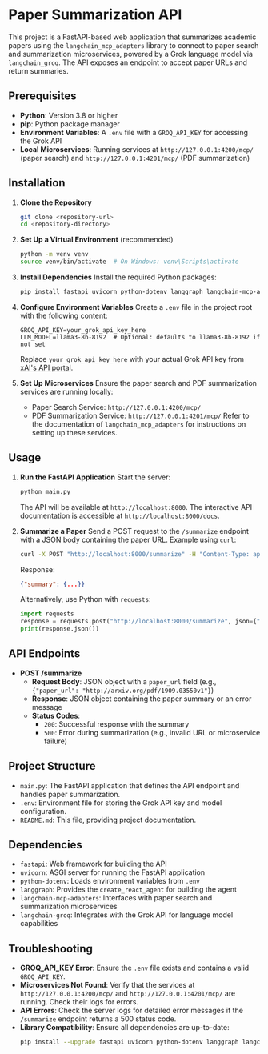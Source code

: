 # Paper Summarization API

This project is a FastAPI-based web application that summarizes academic papers using the `langchain_mcp_adapters` library to connect to paper search and summarization microservices, powered by a Grok language model via `langchain_groq`. The API exposes an endpoint to accept paper URLs and return summaries.

## Prerequisites

- **Python**: Version 3.8 or higher
- **pip**: Python package manager
- **Environment Variables**: A `.env` file with a `GROQ_API_KEY` for accessing the Grok API
- **Local Microservices**: Running services at `http://127.0.0.1:4200/mcp/` (paper search) and `http://127.0.0.1:4201/mcp/` (PDF summarization)

## Installation

1. **Clone the Repository**
   ```bash
   git clone <repository-url>
   cd <repository-directory>
   ```

2. **Set Up a Virtual Environment** (recommended)
   ```bash
   python -m venv venv
   source venv/bin/activate  # On Windows: venv\Scripts\activate
   ```

3. **Install Dependencies**
   Install the required Python packages:
   ```bash
   pip install fastapi uvicorn python-dotenv langgraph langchain-mcp-adapters langchain-groq
   ```

4. **Configure Environment Variables**
   Create a `.env` file in the project root with the following content:
   ```plaintext
   GROQ_API_KEY=your_grok_api_key_here
   LLM_MODEL=llama3-8b-8192  # Optional: defaults to llama3-8b-8192 if not set
   ```
   Replace `your_grok_api_key_here` with your actual Grok API key from [xAI's API portal](https://x.ai/api).

5. **Set Up Microservices**
   Ensure the paper search and PDF summarization services are running locally:
   - Paper Search Service: `http://127.0.0.1:4200/mcp/`
   - PDF Summarization Service: `http://127.0.0.1:4201/mcp/`
   Refer to the documentation of `langchain_mcp_adapters` for instructions on setting up these services.

## Usage

1. **Run the FastAPI Application**
   Start the server:
   ```bash
   python main.py
   ```
   The API will be available at `http://localhost:8000`. The interactive API documentation is accessible at `http://localhost:8000/docs`.

2. **Summarize a Paper**
   Send a POST request to the `/summarize` endpoint with a JSON body containing the paper URL. Example using `curl`:
   ```bash
   curl -X POST "http://localhost:8000/summarize" -H "Content-Type: application/json" -d '{"paper_url": "http://arxiv.org/pdf/1909.03550v1"}'
   ```
   Response:
   ```json
   {"summary": {...}}
   ```

   Alternatively, use Python with `requests`:
   ```python
   import requests
   response = requests.post("http://localhost:8000/summarize", json={"paper_url": "http://arxiv.org/pdf/1909.03550v1"})
   print(response.json())
   ```

## API Endpoints

- **POST /summarize**
  - **Request Body**: JSON object with a `paper_url` field (e.g., `{"paper_url": "http://arxiv.org/pdf/1909.03550v1"}`)
  - **Response**: JSON object containing the paper summary or an error message
  - **Status Codes**:
    - `200`: Successful response with the summary
    - `500`: Error during summarization (e.g., invalid URL or microservice failure)

## Project Structure

- `main.py`: The FastAPI application that defines the API endpoint and handles paper summarization.
- `.env`: Environment file for storing the Grok API key and model configuration.
- `README.md`: This file, providing project documentation.

## Dependencies

- `fastapi`: Web framework for building the API
- `uvicorn`: ASGI server for running the FastAPI application
- `python-dotenv`: Loads environment variables from `.env`
- `langgraph`: Provides the `create_react_agent` for building the agent
- `langchain-mcp-adapters`: Interfaces with paper search and summarization microservices
- `langchain-groq`: Integrates with the Grok API for language model capabilities

## Troubleshooting

- **GROQ_API_KEY Error**: Ensure the `.env` file exists and contains a valid `GROQ_API_KEY`.
- **Microservices Not Found**: Verify that the services at `http://127.0.0.1:4200/mcp/` and `http://127.0.0.1:4201/mcp/` are running. Check their logs for errors.
- **API Errors**: Check the server logs for detailed error messages if the `/summarize` endpoint returns a 500 status code.
- **Library Compatibility**: Ensure all dependencies are up-to-date:
  ```bash
  pip install --upgrade fastapi uvicorn python-dotenv langgraph langchain-mcp-adapters langchain-groq
  ```
